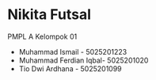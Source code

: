 # Nikita Futsal

PMPL A
Kelompok 01
+ Muhammad Ismail - 5025201223
+ Muhammad Ferdian Iqbal- 5025201020
+ Tio Dwi Ardhana - 5025201099